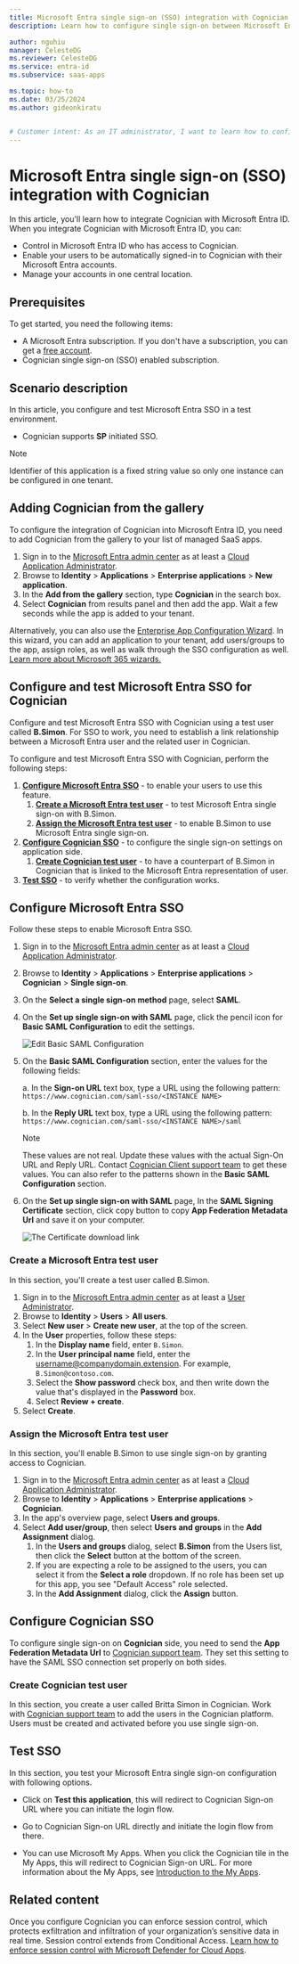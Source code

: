 ```yaml
---
title: Microsoft Entra single sign-on (SSO) integration with Cognician
description: Learn how to configure single sign-on between Microsoft Entra ID and Cognician.

author: nguhiu
manager: CelesteDG
ms.reviewer: CelesteDG
ms.service: entra-id
ms.subservice: saas-apps

ms.topic: how-to
ms.date: 03/25/2024
ms.author: gideonkiratu


# Customer intent: As an IT administrator, I want to learn how to configure single sign-on between Microsoft Entra ID and Cognician so that I can control who has access to Cognician, enable automatic sign-in with Microsoft Entra accounts, and manage my accounts in one central location.
---
```


# Microsoft Entra single sign-on (SSO) integration with Cognician

In this article,  you'll learn how to integrate Cognician with Microsoft Entra ID. When you integrate Cognician with Microsoft Entra ID, you can:

* Control in Microsoft Entra ID who has access to Cognician.
* Enable your users to be automatically signed-in to Cognician with their Microsoft Entra accounts.
* Manage your accounts in one central location.

## Prerequisites

To get started, you need the following items:

* A Microsoft Entra subscription. If you don't have a subscription, you can get a [free account](https://azure.microsoft.com/free/).
* Cognician single sign-on (SSO) enabled subscription.

## Scenario description

In this article,  you configure and test Microsoft Entra SSO in a test environment.

* Cognician supports **SP** initiated SSO.
> [!NOTE]
> Identifier of this application is a fixed string value so only one instance can be configured in one tenant.


## Adding Cognician from the gallery

To configure the integration of Cognician into Microsoft Entra ID, you need to add Cognician from the gallery to your list of managed SaaS apps.

1. Sign in to the [Microsoft Entra admin center](https://entra.microsoft.com) as at least a [Cloud Application Administrator](~/identity/role-based-access-control/permissions-reference.md#cloud-application-administrator).
1. Browse to **Identity** > **Applications** > **Enterprise applications** > **New application**.
1. In the **Add from the gallery** section, type **Cognician** in the search box.
1. Select **Cognician** from results panel and then add the app. Wait a few seconds while the app is added to your tenant.

 Alternatively, you can also use the [Enterprise App Configuration Wizard](https://portal.office.com/AdminPortal/home?Q=Docs#/azureadappintegration). In this wizard, you can add an application to your tenant, add users/groups to the app, assign roles, as well as walk through the SSO configuration as well. [Learn more about Microsoft 365 wizards.](/microsoft-365/admin/misc/azure-ad-setup-guides)


<a name='configure-and-test-azure-ad-sso-for-cognician'></a>

## Configure and test Microsoft Entra SSO for Cognician

Configure and test Microsoft Entra SSO with Cognician using a test user called **B.Simon**. For SSO to work, you need to establish a link relationship between a Microsoft Entra user and the related user in Cognician.

To configure and test Microsoft Entra SSO with Cognician, perform the following steps:

1. **[Configure Microsoft Entra SSO](#configure-azure-ad-sso)** - to enable your users to use this feature.
    1. **[Create a Microsoft Entra test user](#create-an-azure-ad-test-user)** - to test Microsoft Entra single sign-on with B.Simon.
    1. **[Assign the Microsoft Entra test user](#assign-the-azure-ad-test-user)** - to enable B.Simon to use Microsoft Entra single sign-on.
1. **[Configure Cognician SSO](#configure-cognician-sso)** - to configure the single sign-on settings on application side.
    1. **[Create Cognician test user](#create-cognician-test-user)** - to have a counterpart of B.Simon in Cognician that is linked to the Microsoft Entra representation of user.
1. **[Test SSO](#test-sso)** - to verify whether the configuration works.

<a name='configure-azure-ad-sso'></a>

## Configure Microsoft Entra SSO

Follow these steps to enable Microsoft Entra SSO.

1. Sign in to the [Microsoft Entra admin center](https://entra.microsoft.com) as at least a [Cloud Application Administrator](~/identity/role-based-access-control/permissions-reference.md#cloud-application-administrator).
1. Browse to **Identity** > **Applications** > **Enterprise applications** > **Cognician** > **Single sign-on**.
1. On the **Select a single sign-on method** page, select **SAML**.
1. On the **Set up single sign-on with SAML** page, click the pencil icon for **Basic SAML Configuration** to edit the settings.

   ![Edit Basic SAML Configuration](common/edit-urls.png)

1. On the **Basic SAML Configuration** section, enter the values for the following fields:

    a. In the **Sign-on URL** text box, type a URL using the following pattern:
    `https://www.cognician.com/saml-sso/<INSTANCE NAME>`

	b. In the **Reply URL** text box, type a URL using the following pattern:
    `https://www.cognician.com/saml-sso/<INSTANCE NAME>/saml`

	> [!NOTE]
	> These values are not real. Update these values with the actual Sign-On URL and Reply URL. Contact [Cognician Client support team](mailto:support@cognician.com) to get these values. You can also refer to the patterns shown in the **Basic SAML Configuration** section.

1. On the **Set up single sign-on with SAML** page, In the **SAML Signing Certificate** section, click copy button to copy **App Federation Metadata Url** and save it on your computer.

	![The Certificate download link](common/copy-metadataurl.png)
<a name='create-an-azure-ad-test-user'></a>

### Create a Microsoft Entra test user

In this section, you'll create a test user called B.Simon.

1. Sign in to the [Microsoft Entra admin center](https://entra.microsoft.com) as at least a [User Administrator](~/identity/role-based-access-control/permissions-reference.md#user-administrator).
1. Browse to **Identity** > **Users** > **All users**.
1. Select **New user** > **Create new user**, at the top of the screen.
1. In the **User** properties, follow these steps:
   1. In the **Display name** field, enter `B.Simon`.  
   1. In the **User principal name** field, enter the username@companydomain.extension. For example, `B.Simon@contoso.com`.
   1. Select the **Show password** check box, and then write down the value that's displayed in the **Password** box.
   1. Select **Review + create**.
1. Select **Create**.

<a name='assign-the-azure-ad-test-user'></a>

### Assign the Microsoft Entra test user

In this section, you'll enable B.Simon to use single sign-on by granting access to Cognician.

1. Sign in to the [Microsoft Entra admin center](https://entra.microsoft.com) as at least a [Cloud Application Administrator](~/identity/role-based-access-control/permissions-reference.md#cloud-application-administrator).
1. Browse to **Identity** > **Applications** > **Enterprise applications** > **Cognician**.
1. In the app's overview page, select **Users and groups**.
1. Select **Add user/group**, then select **Users and groups** in the **Add Assignment** dialog.
   1. In the **Users and groups** dialog, select **B.Simon** from the Users list, then click the **Select** button at the bottom of the screen.
   1. If you are expecting a role to be assigned to the users, you can select it from the **Select a role** dropdown. If no role has been set up for this app, you see "Default Access" role selected.
   1. In the **Add Assignment** dialog, click the **Assign** button.

## Configure Cognician SSO

To configure single sign-on on **Cognician** side, you need to send the **App Federation Metadata Url** to [Cognician support team](mailto:support@cognician.com). They set this setting to have the SAML SSO connection set properly on both sides.

### Create Cognician test user

In this section, you create a user called Britta Simon in Cognician. Work with [Cognician support team](mailto:support@cognician.com) to add the users in the Cognician platform. Users must be created and activated before you use single sign-on.

## Test SSO 

In this section, you test your Microsoft Entra single sign-on configuration with following options. 

* Click on **Test this application**, this will redirect to Cognician Sign-on URL where you can initiate the login flow. 

* Go to Cognician Sign-on URL directly and initiate the login flow from there.

* You can use Microsoft My Apps. When you click the Cognician tile in the My Apps, this will redirect to Cognician Sign-on URL. For more information about the My Apps, see [Introduction to the My Apps](https://support.microsoft.com/account-billing/sign-in-and-start-apps-from-the-my-apps-portal-2f3b1bae-0e5a-4a86-a33e-876fbd2a4510).

## Related content

Once you configure Cognician you can enforce session control, which protects exfiltration and infiltration of your organization’s sensitive data in real time. Session control extends from Conditional Access. [Learn how to enforce session control with Microsoft Defender for Cloud Apps](/cloud-app-security/proxy-deployment-any-app).
